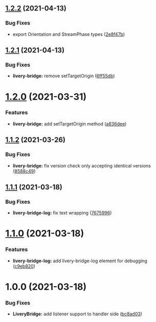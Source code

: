 ## [1.2.2](https://github.com/exmg/livery-interactive/compare/v1.2.1...v1.2.2) (2021-04-13)


### Bug Fixes

* export Orientation and StreamPhase types ([2e8f47b](https://github.com/exmg/livery-interactive/commit/2e8f47b0dda7df4c7d015b154005f40175b59e20))

## [1.2.1](https://github.com/exmg/livery-interactive/compare/v1.2.0...v1.2.1) (2021-04-13)


### Bug Fixes

* **livery-bridge:** remove setTargetOrigin ([6ff55db](https://github.com/exmg/livery-interactive/commit/6ff55dbd884f4b674634746fbb101539d0b144c8))

# [1.2.0](https://github.com/exmg/livery-interactive/compare/v1.1.2...v1.2.0) (2021-03-31)


### Features

* **livery-bridge:** add setTargetOrigin method ([a836dee](https://github.com/exmg/livery-interactive/commit/a836dee2b356ea9c6d033185bc9392342fec1500))

## [1.1.2](https://github.com/exmg/livery-interactive/compare/v1.1.1...v1.1.2) (2021-03-26)


### Bug Fixes

* **livery-bridge:** fix version check only accepting identical versions ([8588c49](https://github.com/exmg/livery-interactive/commit/8588c49ac0751f7ca4b94be2866c3818cb00daee))

## [1.1.1](https://github.com/exmg/livery-interactive/compare/v1.1.0...v1.1.1) (2021-03-18)


### Bug Fixes

* **livery-bridge-log:** fix text wrapping ([7675996](https://github.com/exmg/livery-interactive/commit/7675996bce22741945f6ba0fe3230d8300de0615))

# [1.1.0](https://github.com/exmg/livery-interactive/compare/v1.0.0...v1.1.0) (2021-03-18)


### Features

* **livery-bridge-log:** add livery-bridge-log element for debugging ([c9eb820](https://github.com/exmg/livery-interactive/commit/c9eb82011e1a74336c30a5cd7a73ae544bc22f27))

# 1.0.0 (2021-03-18)


### Bug Fixes

* **LiveryBridge:** add listener support to handler side ([bc8ad03](https://github.com/exmg/livery-interactive/commit/bc8ad03a7f159520913e4a2424f608c4d74fe4bc))
